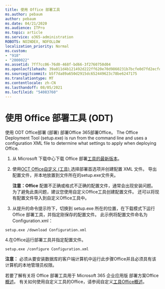 ```yaml
---
title: 使用 Office 部署工具
ms.author: pebaum
author: pebaum
ms.date: 04/21/2020
ms.audience: ITPro
ms.topic: article
ms.service: o365-administration
ROBOTS: NOINDEX, NOFOLLOW
localization_priority: Normal
ms.custom:
- "918"
- "2000022"
ms.assetid: 7ff7cc06-76d0-468f-bd66-3f2760750d04
ms.openlocfilehash: 39a011d4b121492d222ff620e70d9860231b7bcfe0d7fd2ecfd93de1ef502f5f
ms.sourcegitcommit: b5f7da89a650d2915dc652449623c78be6247175
ms.translationtype: MT
ms.contentlocale: zh-CN
ms.lasthandoff: 08/05/2021
ms.locfileid: "54083760"
---
```

# <a name="using-the-office-deployment-tool-odt"></a>使用 Office 部署工具 (ODT) 

使用 ODT Office部署 (部署) 部署Office 365部署Office。 The Office Deployment Tool (setup.exe) is run from the command line and uses a configuration XML file to determine what settings to apply when deploying Office.
  
1. 从 Microsoft 下载中心下载 Office 部署[工具的最新版本](https://go.microsoft.com/fwlink/p/?LinkID=626065)。

2. 使用[OCT Office自定义 (工具) ](https://config.office.com)选择部署首选项并创建配置 XML 文件。 导出配置文件，并本地放置到文件所在的setup.exe文件夹。

    **注意：Office** 配置不正确或格式不正确的配置文件，通常会出现安装问题。 为了避免此类问题，建议您使用自定义Office工具创建配置文件。 还可以将现有配置文件导入到自定义Office工具中。

3. 从提升的命令提示符下，切换到 setup.exe 所在的位置，在下载模式下运行 Office 部署工具，并指定刚保存的配置文件。 此示例将配置文件命名为 Configuration.xml：

```setup.exe /download Configuration.xml```

4.在Office运行部署工具并指定配置文件。

```setup.exe /configure Configuration.xml```

**注意：** 必须从要安装数据库的客户端计算机中运行此步骤Office并且必须具有该计算机的本地管理员权限。

若要了解有关将 Office 部署工具用于 Microsoft 365 企业应用版 部署方案Office[概述](https://docs.microsoft.com/deployoffice/overview-office-deployment-tool)。 有关如何使用自定义工具的Office，请参阅自定义[工具Office概述](https://docs.microsoft.com/DeployOffice/overview-of-the-office-customization-tool-for-click-to-run)。

